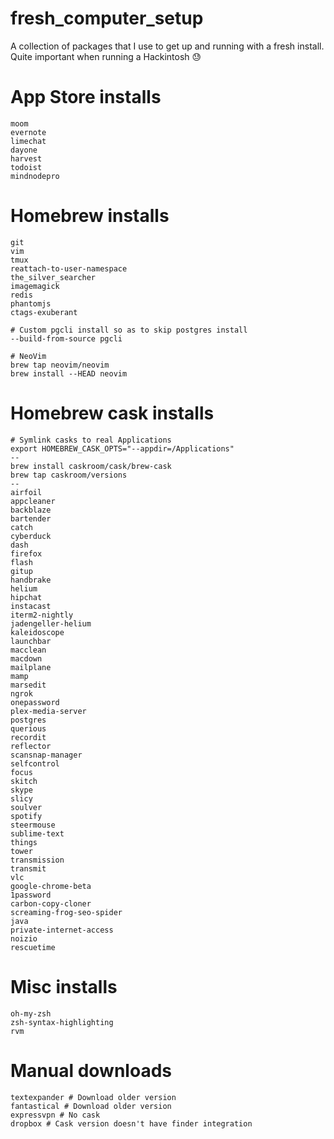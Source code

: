 # fresh_computer_setup
A collection of packages that I use to get up and running with a fresh install. Quite important when running a Hackintosh :sweat:

# App Store installs

```
moom
evernote
limechat
dayone
harvest
todoist
mindnodepro
```

# Homebrew installs

```
git 
vim 
tmux 
reattach-to-user-namespace 
the_silver_searcher 
imagemagick 
redis
phantomjs
ctags-exuberant

# Custom pgcli install so as to skip postgres install
--build-from-source pgcli

# NeoVim
brew tap neovim/neovim
brew install --HEAD neovim
```

# Homebrew cask installs

```
# Symlink casks to real Applications
export HOMEBREW_CASK_OPTS="--appdir=/Applications"
--
brew install caskroom/cask/brew-cask
brew tap caskroom/versions
--
airfoil
appcleaner
backblaze
bartender
catch
cyberduck
dash
firefox
flash
gitup
handbrake
helium
hipchat
instacast
iterm2-nightly
jadengeller-helium
kaleidoscope
launchbar
macclean
macdown
mailplane
mamp
marsedit
ngrok
onepassword
plex-media-server
postgres
querious
recordit
reflector
scansnap-manager
selfcontrol
focus
skitch
skype
slicy
soulver
spotify
steermouse
sublime-text
things
tower
transmission
transmit
vlc
google-chrome-beta
1password
carbon-copy-cloner
screaming-frog-seo-spider
java
private-internet-access
noizio
rescuetime
```

# Misc installs

```
oh-my-zsh
zsh-syntax-highlighting
rvm
```

# Manual downloads

```
textexpander # Download older version
fantastical # Download older version
expressvpn # No cask
dropbox # Cask version doesn't have finder integration
```
